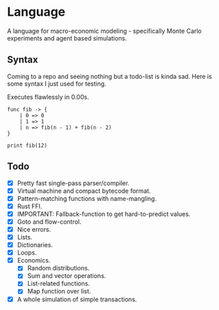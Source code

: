 # Language

A language for macro-economic modeling - specifically Monte Carlo experiments and agent based simulations.

## Syntax

Coming to a repo and seeing nothing but a todo-list is kinda sad. Here is some syntax I just used for testing.

Executes flawlessly in 0.00s.

```
func fib -> {
    | 0 => 0
    | 1 => 1
    | n => fib(n - 1) + fib(n - 2)
}

print fib(12)
```

## Todo

- [x] Pretty fast single-pass parser/compiler.
- [x] Virtual machine and compact bytecode format.
- [x] Pattern-matching functions with name-mangling.
- [x] Rust FFI.
- [x] IMPORTANT: Fallback-function to get hard-to-predict values.
- [x] Goto and flow-control.
- [x] Nice errors.
- [x] Lists.
- [x] Dictionaries.
- [x] Loops.
- [x] Economics.
    - [x] Random distributions.
    - [x] Sum and vector operations.
    - [x] List-related functions.
    - [x] Map function over list.
- [x] A whole simulation of simple transactions.

